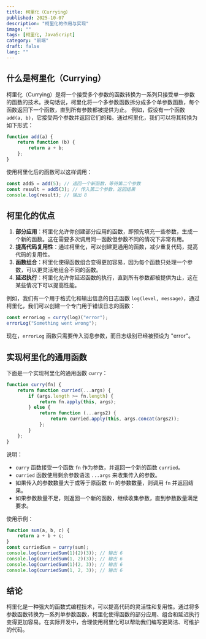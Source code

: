 ```yaml
---
title: 柯里化（Currying）
published: 2025-10-07
description: "柯里化的作用与实现"
image: ""
tags: [柯里化, JavaScript]
category: "前端"
draft: false
lang: ""
---
```


## 什么是柯里化（Currying）

柯里化（Currying）是将一个接受多个参数的函数转换为一系列只接受单一参数的函数的技术。换句话说，柯里化将一个多参数函数拆分成多个单参数函数，每个函数返回下一个函数，直到所有参数都被提供为止。
例如，假设有一个函数 `add(a, b)`，它接受两个参数并返回它们的和。通过柯里化，我们可以将其转换为如下形式：

```javascript
function add(a) {
    return function (b) {
        return a + b;
    };
}
```

使用柯里化后的函数可以这样调用：

```javascript
const add5 = add(5); // 返回一个新函数，等待第二个参数
const result = add5(3); // 传入第二个参数，返回结果
console.log(result); // 输出 8
```

## 柯里化的优点

1. **部分应用**：柯里化允许你创建部分应用的函数，即预先填充一些参数，生成一个新的函数。这在需要多次调用同一函数但参数不同的情况下非常有用。
2. **提高代码复用性**：通过柯里化，可以创建更通用的函数，减少重复代码，提高代码的复用性。
3. **函数组合**：柯里化使得函数组合变得更加容易，因为每个函数只处理一个参数，可以更灵活地组合不同的函数。
4. **延迟执行**：柯里化允许你延迟函数的执行，直到所有参数都被提供为止，这在某些情况下可以提高性能。

例如，我们有一个用于格式化和输出信息的日志函数 `log(level, message)`，通过柯里化，我们可以创建一个专门用于错误日志的函数：

```javascript
const errorLog = curry(log)("error");
errorLog("Something went wrong");
```

现在，`errorLog` 函数只需要传入消息参数，而日志级别已经被预设为 "error"。

## 实现柯里化的通用函数

下面是一个实现柯里化的通用函数 `curry`：

```javascript
function curry(fn) {
    return function curried(...args) {
        if (args.length >= fn.length) {
            return fn.apply(this, args);
        } else {
            return function (...args2) {
                return curried.apply(this, args.concat(args2));
            };
        }
    };
}
```

说明：

- `curry` 函数接受一个函数 `fn` 作为参数，并返回一个新的函数 `curried`。
- `curried` 函数使用剩余参数语法 `...args` 来收集传入的参数。
- 如果传入的参数数量大于或等于原函数 `fn` 的参数数量，则调用 `fn` 并返回结果。
- 如果参数数量不足，则返回一个新的函数，继续收集参数，直到参数数量满足要求。

使用示例：

```javascript
function sum(a, b, c) {
    return a + b + c;
}
const curriedSum = curry(sum);
console.log(curriedSum(1)(2)(3)); // 输出 6
console.log(curriedSum(1, 2)(3)); // 输出 6
console.log(curriedSum(1)(2, 3)); // 输出 6
console.log(curriedSum(1, 2, 3)); // 输出 6
```

## 结论

柯里化是一种强大的函数式编程技术，可以提高代码的灵活性和复用性。通过将多参数函数转换为一系列单参数函数，柯里化使得函数的部分应用、组合和延迟执行变得更加容易。在实际开发中，合理使用柯里化可以帮助我们编写更简洁、可维护的代码。
